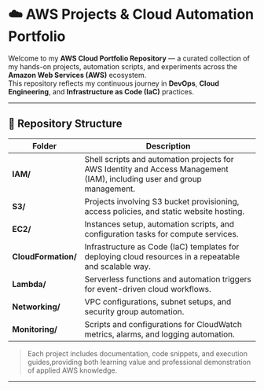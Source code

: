 # ☁️ AWS Projects & Cloud Automation Portfolio

Welcome to my **AWS Cloud Portfolio Repository** — a curated collection of my hands-on projects, automation scripts, and experiments across the **Amazon Web Services (AWS)** ecosystem.  
This repository reflects my continuous journey in **DevOps**, **Cloud Engineering**, and **Infrastructure as Code (IaC)** practices.

---

## 📂 Repository Structure

| Folder | Description |
|--------|--------------|
| **IAM/** | Shell scripts and automation projects for AWS Identity and Access Management (IAM), including user and group management. |
| **S3/** | Projects involving S3 bucket provisioning, access policies, and static website hosting. |
| **EC2/** | Instances setup, automation scripts, and configuration tasks for compute services. |
| **CloudFormation/** | Infrastructure as Code (IaC) templates for deploying cloud resources in a repeatable and scalable way. |
| **Lambda/** | Serverless functions and automation triggers for event-driven cloud workflows. |
| **Networking/** | VPC configurations, subnet setups, and security group automation. |
| **Monitoring/** | Scripts and configurations for CloudWatch metrics, alarms, and logging automation. |

> Each project includes documentation, code snippets, and execution guides,providing both learning value and professional demonstration of applied AWS knowledge.

---